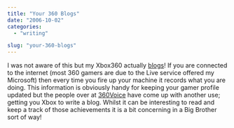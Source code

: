 ```yaml
---
title: "Your 360 Blogs"
date: "2006-10-02"
categories: 
  - "writing"

slug: "your-360-blogs"
---
```


I was not aware of this but my Xbox360 actually [blogs](http://www.360voice.com/blog.asp?tag=Funky%20Larma "My Xbox")! If you are connected to the internet (most 360 gamers are due to the Live service offered my Microsoft) then every time you fire up your machine it records what you are doing. This information is obviously handy for keeping your gamer profile updated but the people over at [360Voice](http://www.360voice.com "360Voice") have come up with another use; getting you Xbox to write a blog. Whilst it can be interesting to read and keep a track of those achievements it is a bit concerning in a Big Brother sort of way!

